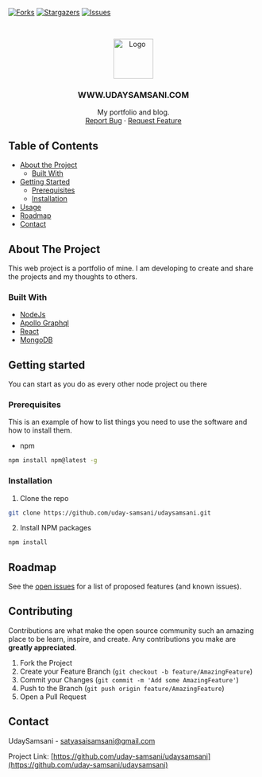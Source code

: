 [![Forks][forks-shield]][forks-url]
[![Stargazers][stars-shield]][stars-url]
[![Issues][issues-shield]][issues-url]

<!-- PROJECT LOGO -->
<br />
<p align="center">
  <a href="https://github.com/uday-samsani/udaysamsani">
    <img src="https://github.com/othneildrew/Best-README-Template/blob/master/images/logo.png" alt="Logo" width="80" height="80">
  </a>

  <h3 align="center">WWW.UDAYSAMSANI.COM</h3>

  <p align="center">
    My portfolio and blog.
    <br />
    <a href="https://github.com/uday-samsani/udaysamsani/issues">Report Bug</a>
    ·
    <a href="https://github.com/uday-samsani/udaysamsani/issues">Request Feature</a>
  </p>
</p>

<!-- TABLE OF CONTENTS -->

## Table of Contents

-   [About the Project](#about-the-project)
    -   [Built With](#built-with)
-   [Getting Started](#getting-started)
    -   [Prerequisites](#prerequisites)
    -   [Installation](#installation)
-   [Usage](#usage)
-   [Roadmap](#roadmap)
-   [Contact](#contact)

<!-- ABOUT THE PROJECT -->

## About The Project

<!-- [![Product Name Screen Shot][product-screenshot]](https://example.com) -->

This web project is a portfolio of mine. I am developing to create and share the projects and my thoughts to others.

### Built With

-   [NodeJs]()
-   [Apollo Graphql]()
-   [React]()
-   [MongoDB]()

## Getting started

You can start as you do as every other node project ou there

### Prerequisites

This is an example of how to list things you need to use the software and how to install them.

-   npm

```sh
npm install npm@latest -g
```

### Installation

1. Clone the repo

```sh
git clone https://github.com/uday-samsani/udaysamsani.git
```

2. Install NPM packages

```sh
npm install
```

<!-- ROADMAP -->

## Roadmap

See the [open issues](https://github.com/uday-samsani/udaysamsani/issues) for a list of proposed features (and known issues).

<!-- CONTRIBUTING -->

## Contributing

Contributions are what make the open source community such an amazing place to be learn, inspire, and create. Any contributions you make are **greatly appreciated**.

1. Fork the Project
2. Create your Feature Branch (`git checkout -b feature/AmazingFeature`)
3. Commit your Changes (`git commit -m 'Add some AmazingFeature'`)
4. Push to the Branch (`git push origin feature/AmazingFeature`)
5. Open a Pull Request

<!-- CONTACT -->

## Contact

UdaySamsani - satyasaisamsani@gmail.com

Project Link: [https://github.com/uday-samsani/udaysamsani](https://github.com/uday-samsani/udaysamsani)

<!-- ACKNOWLEDGEMENTS -->
<!--
## Acknowledgements

-   []()
-   []() -->

<!-- MARKDOWN LINKS & IMAGES -->
<!-- https://www.markdownguide.org/basic-syntax/#reference-style-links -->

[forks-shield]: https://img.shields.io/github/forks/othneildrew/Best-README-Template.svg?style=flat-square
[forks-url]: https://github.com/othneildrew/Best-README-Template/network/members
[stars-shield]: https://img.shields.io/github/stars/othneildrew/Best-README-Template.svg?style=flat-square
[stars-url]: https://github.com/uday-samsnai/udaysamsani/stargazers
[issues-shield]: https://img.shields.io/github/issues/othneildrew/Best-README-Template.svg?style=flat-square
[issues-url]: https://github.com/uday-samsani/udaysamsani/issues
[license-shield]: https://img.shields.io/github/license/othneildrew/Best-README-Template.svg?style=flat-square
[product-screenshot]: images/screenshot.png
